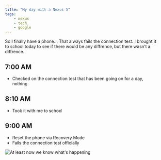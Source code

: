 ```yaml
---
title: "My day with a Nexus 5"
tags:
    - nexus
    - tech
    - google
---
```

So I finally have a phone... That always fails the connection test. I brought it to school today to see if there would be any diffrence, but there wasn't a diffrence.
## 7:00 AM
- Checked on the connection test that has been going on for a day, nothing.
## 8:10 AM
- Took it with me to school
## 9:00 AM
- Reset the phone via Recovery Mode
- Fails the connection test officially

![At least now we know what's happening](https://u.cubeupload.com/MDWalters/za8u7Z.jpg)